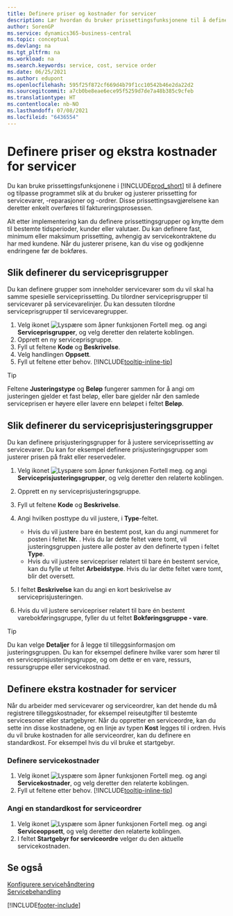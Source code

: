 ```yaml
---
title: Definere priser og kostnader for servicer
description: Lær hvordan du bruker prissettingsfunksjonene til å definere og tilpasse programmet slik at du bruker og justerer prissetting for servicevarer, -reparasjoner og -ordrer.
author: SorenGP
ms.service: dynamics365-business-central
ms.topic: conceptual
ms.devlang: na
ms.tgt_pltfrm: na
ms.workload: na
ms.search.keywords: service, cost, service order
ms.date: 06/25/2021
ms.author: edupont
ms.openlocfilehash: 595f25f872cf669d4b79f1cc10542b46e2da22d2
ms.sourcegitcommit: a7cb0be8eae6ece95f5259d7de7a48b385c9cfeb
ms.translationtype: HT
ms.contentlocale: nb-NO
ms.lasthandoff: 07/08/2021
ms.locfileid: "6436554"
---
```

# <a name="set-up-pricing-and-additional-costs-for-services"></a>Definere priser og ekstra kostnader for servicer
Du kan bruke prissettingsfunksjonene i [!INCLUDE[prod_short](includes/prod_short.md)] til å definere og tilpasse programmet slik at du bruker og justerer prissetting for servicevarer, -reparasjoner og -ordrer. Disse prissettingsavgjørelsene kan deretter enkelt overføres til faktureringsprosessen.  
  
Alt etter implementering kan du definere prissettingsgrupper og knytte dem til bestemte tidsperioder, kunder eller valutaer. Du kan definere fast, minimum eller maksimum prissetting, avhengig av servicekontraktene du har med kundene. Når du justerer prisene, kan du vise og godkjenne endringene før de bokføres.  

## <a name="to-set-up-a-service-price-group"></a>Slik definerer du serviceprisgrupper
Du kan definere grupper som inneholder servicevarer som du vil skal ha samme spesielle serviceprissetting. Du tilordner serviceprisgrupper til servicevarer på servicevarelinjer. Du kan dessuten tilordne serviceprisgrupper til servicevaregrupper.  

1. Velg ikonet ![Lyspære som åpner funksjonen Fortell meg.](media/ui-search/search_small.png "Fortell hva du vil gjøre") og angi **Serviceprisgrupper**, og velg deretter den relaterte koblingen.  
2. Opprett en ny serviceprisgruppe.  
3. Fyll ut feltene **Kode** og **Beskrivelse**.  
4. Velg handlingen **Oppsett**.  
2. Fyll ut feltene etter behov. [!INCLUDE[tooltip-inline-tip](includes/tooltip-inline-tip_md.md)]  

 > [!Tip]
 > Feltene **Justeringstype** og **Beløp** fungerer sammen for å angi om justeringen gjelder et fast beløp, eller bare gjelder når den samlede serviceprisen er høyere eller lavere enn beløpet i feltet **Beløp**.  

## <a name="to-set-up-a-service-price-adjustment-group"></a>Slik definerer du serviceprisjusteringsgrupper  
Du kan definere prisjusteringsgrupper for å justere serviceprissetting av servicevarer. Du kan for eksempel definere prisjusteringsgrupper som justerer prisen på frakt eller reservedeler.  
  
1. Velg ikonet ![Lyspære som åpner funksjonen Fortell meg.](media/ui-search/search_small.png "Fortell hva du vil gjøre") og angi **Serviceprisjusteringsgrupper**, og velg deretter den relaterte koblingen.  
2. Opprett en ny serviceprisjusteringsgruppe.  
3. Fyll ut feltene **Kode** og **Beskrivelse**.  
4. Angi hvilken posttype du vil justere, i **Type**-feltet.  
  
    * Hvis du vil justere bare én bestemt post, kan du angi nummeret for posten i feltet **Nr.** . Hvis du lar dette feltet være tomt, vil justeringsgruppen justere alle poster av den definerte typen i feltet **Type**.  
    * Hvis du vil justere servicepriser relatert til bare én bestemt service, kan du fylle ut feltet **Arbeidstype**. Hvis du lar dette feltet være tomt, blir det oversett.  
  
5. I feltet **Beskrivelse** kan du angi en kort beskrivelse av serviceprisjusteringen.  
6. Hvis du vil justere servicepriser relatert til bare én bestemt varebokføringsgruppe, fyller du ut feltet **Bokføringsgruppe - vare**.

> [!Tip]
> Du kan velge **Detaljer** for å legge til tilleggsinformasjon om justeringsgruppen. Du kan for eksempel definere hvilke varer som hører til en serviceprisjusteringsgruppe, og om dette er en vare, ressurs, ressursgruppe eller servicekostnad.  

## <a name="to-set-up-additional-costs-for-services"></a>Definere ekstra kostnader for servicer
Når du arbeider med servicevarer og serviceordrer, kan det hende du må registrere tilleggskostnader, for eksempel reiseutgifter til bestemte servicesoner eller startgebyrer. Når du oppretter en serviceordre, kan du sette inn disse kostnadene, og en linje av typen **Kost** legges til i ordren. Hvis du vil bruke kostnaden for alle serviceordrer, kan du definere en standardkost. For eksempel hvis du vil bruke et startgebyr.
  
### <a name="to-set-up-service-costs"></a>Definere servicekostnader
1. Velg ikonet ![Lyspære som åpner funksjonen Fortell meg.](media/ui-search/search_small.png "Fortell hva du vil gjøre") og angi **Servicekostnader**, og velg deretter den relaterte koblingen. 
2. Fyll ut feltene etter behov. [!INCLUDE[tooltip-inline-tip](includes/tooltip-inline-tip_md.md)]  

### <a name="to-specify-a-default-cost-for-service-orders"></a>Angi en standardkost for serviceordrer
1. Velg ikonet ![Lyspære som åpner funksjonen Fortell meg.](media/ui-search/search_small.png "Fortell hva du vil gjøre") og angi **Serviceoppsett**, og velg deretter den relaterte koblingen. 
2. I feltet **Startgebyr for serviceordre** velger du den aktuelle servicekostnaden.

## <a name="see-also"></a>Se også
[Konfigurere servicehåndtering](service-setup-service.md)  
[Servicebehandling](service-service.md)  


[!INCLUDE[footer-include](includes/footer-banner.md)]